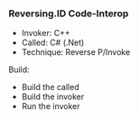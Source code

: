 ### Reversing.ID Code-Interop
* Invoker: C++
* Called: C# (.Net)
* Technique: Reverse P/Invoke

Build:
- Build the called
- Build the invoker
- Run the invoker